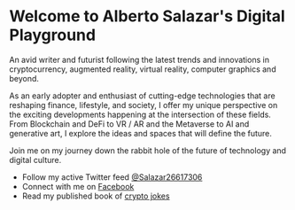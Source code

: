 # Welcome to Alberto Salazar's Digital Playground

An avid writer and futurist following the latest trends and innovations in cryptocurrency, augmented reality, virtual reality, computer graphics and beyond.

As an early adopter and enthusiast of cutting-edge technologies that are reshaping finance, lifestyle, and society, I offer my unique perspective on the exciting developments happening at the intersection of these fields. From Blockchain and DeFi to VR / AR and the Metaverse to AI and generative art, I explore the ideas and spaces that will define the future.

Join me on my journey down the rabbit hole of the future of technology and digital culture.

- Follow my active Twitter feed [@Salazar26617306](https://twitter.com/Salazar26617306)
- Connect with me on [Facebook](https://web.facebook.com/Salazar26617306)
- Read my published book of [crypto jokes](https://coin-to.win/jokes/)
